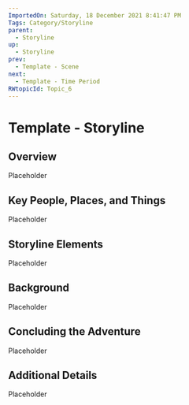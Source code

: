 ```yaml
---
ImportedOn: Saturday, 18 December 2021 8:41:47 PM
Tags: Category/Storyline
parent:
  - Storyline
up:
  - Storyline
prev:
  - Template - Scene
next:
  - Template - Time Period
RWtopicId: Topic_6
---
```

# Template - Storyline
## Overview
Placeholder

## Key People, Places, and Things
Placeholder

## Storyline Elements
Placeholder

## Background
Placeholder

## Concluding the Adventure
Placeholder

## Additional Details
Placeholder

